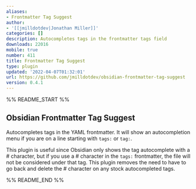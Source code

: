 ```yaml
---
aliases:
- Frontmatter Tag Suggest
author:
- '[[jmilldotdev|Jonathan Miller]]'
categories: []
description: Autocompletes tags in the frontmatter tags field
downloads: 22016
mobile: true
number: 411
title: Frontmatter Tag Suggest
type: plugin
updated: '2022-04-07T01:32:01'
url: https://github.com/jmilldotdev/obsidian-frontmatter-tag-suggest
version: 0.4.1
---
```


%% README_START %%

## Obsidian Frontmatter Tag Suggest

Autocompletes tags in the YAML frontmatter. It will show an autocompletion menu if you are on a line starting with `tags:` or `tag:`.

This plugin is useful since Obsidian only shows the tag autocomplete with a # character, but if you use a # character in the `tags:` frontmatter, the file will not be considered under that tag. This plugin removes the need to have to go back and delete the # character on any stock autocompleted tags.

%% README_END %%